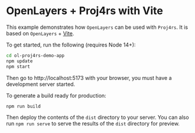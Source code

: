 # OpenLayers + Proj4rs with Vite

This example demonstrates how `OpenLayers` can be used with `Proj4rs`. It is based on `OpenLayers` + [Vite](https://vitejs.dev/).

To get started, run the following (requires Node 14+):

```bash
cd ol-proj4rs-demo-app
npm update
npm start
```

Then go to http://localhost:5173 with your browser, you must have a development server started.

To generate a build ready for production:

```bash
npm run build
```

Then deploy the contents of the `dist` directory to your server.
You can also run `npm run serve` to serve the results of the `dist` directory for preview.


